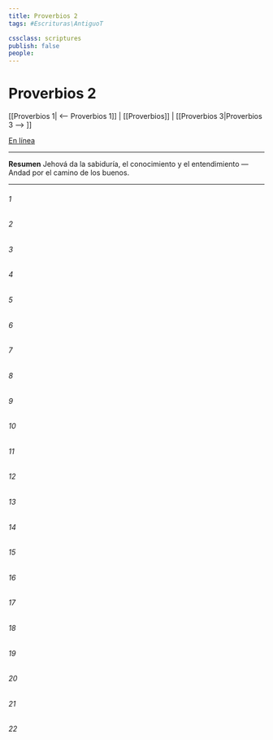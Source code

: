 ```yaml
---
title: Proverbios 2
tags: #Escrituras\AntiguoT

cssclass: scriptures
publish: false
people:
---
```


# Proverbios 2
[[Proverbios 1| <-- Proverbios 1]] | [[Proverbios]] | [[Proverbios 3|Proverbios 3 --> ]]

[En línea](https://churchofjesuschrist.org/study/scriptures/ot/prov/2?lang=spa)

---
__Resumen__
Jehová da la sabiduría, el conocimiento y el entendimiento — Andad por el camino de los buenos.

---
###### 1 


###### 2 


###### 3 


###### 4 


###### 5 


###### 6 


###### 7 


###### 8 


###### 9 


###### 10 


###### 11 


###### 12 


###### 13 


###### 14 


###### 15 


###### 16 


###### 17 


###### 18 


###### 19 


###### 20 


###### 21 


###### 22 


